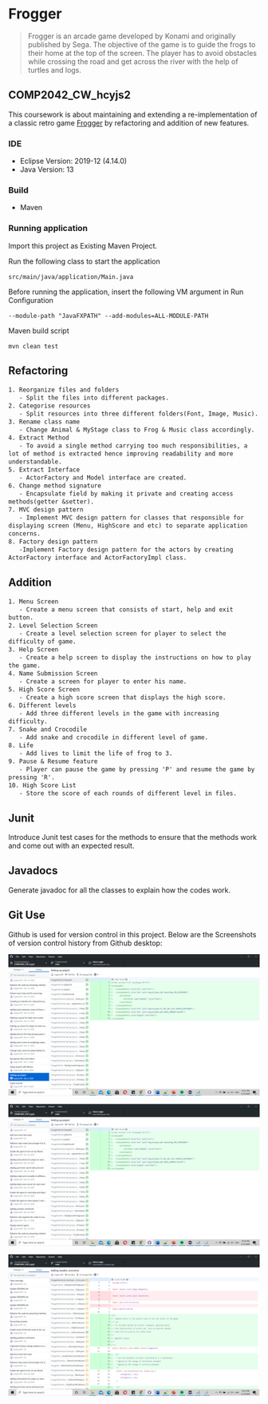 # Frogger
> Frogger is an arcade game developed by Konami and originally published by Sega. The objective of the game is to guide the frogs to their home at the top of the screen. The player has to avoid obstacles while crossing the road and get across the river with the help of turtles and logs.

## COMP2042_CW_hcyjs2
This coursework is about maintaining and extending a re-implementation of a classic retro game [Frogger](https://github.com/hirish99/Frogger-Arcade-Game) by refactoring and addition of new features.

### IDE
- Eclipse Version: 2019-12 (4.14.0)
- Java Version: 13

### Build
- Maven 

### Running application
Import this project as Existing Maven Project.

Run the following class to start the application
```
src/main/java/application/Main.java
```
Before running the application, insert the following VM argument in Run Configuration
```
--module-path "JavaFXPATH" --add-modules=ALL-MODULE-PATH
```
Maven build script
```
mvn clean test
```

## Refactoring
	1. Reorganize files and folders
	   - Split the files into different packages.
	2. Categorise resources
	   - Split resources into three different folders(Font, Image, Music).
	3. Rename class name
	   - Change Animal & MyStage class to Frog & Music class accordingly.
	4. Extract Method
	   - To avoid a single method carrying too much responsibilities, a lot of method is extracted hence improving readability and more understandable.
	5. Extract Interface
	   - ActorFactory and Model interface are created.
	6. Change method signature
	   - Encapsulate field by making it private and creating access methods(getter &setter).
	7. MVC design pattern
	   - Implement MVC design pattern for classes that responsible for displaying screen (Menu, HighScore and etc) to separate application concerns.
	8. Factory design pattern
	   -Implement Factory design pattern for the actors by creating ActorFactory interface and ActorFactoryImpl class.

## Addition
	1. Menu Screen
	   - Create a menu screen that consists of start, help and exit button.
	2. Level Selection Screen
	   - Create a level selection screen for player to select the difficulty of game.
	3. Help Screen
	   - Create a help screen to display the instructions on how to play the game.
	4. Name Submission Screen
	   - Create a screen for player to enter his name.
	5. High Score Screen
	   - Create a high score screen that displays the high score.
	6. Different levels
	   - Add three different levels in the game with increasing difficulty.
	7. Snake and Crocodile
	   - Add snake and crocodile in different level of game.
	8. Life
	   - Add lives to limit the life of frog to 3.
	9. Pause & Resume feature
	   - Player can pause the game by pressing 'P' and resume the game by pressing 'R'.
	10. High Score List
	   - Store the score of each rounds of different level in files.

## Junit
Introduce Junit test cases for the methods to ensure that the methods work and come out with an expected result. 

## Javadocs
Generate javadoc for all the classes to explain how the codes work.
	   
## Git Use
Github is used for version control in this project. Below are the Screenshots of version control history from Github desktop:

![Screenshot](GitUse1.png)

![Screenshot](GitUse2.png)

![Screenshot](GitUse3.png)





